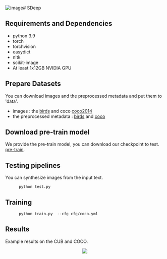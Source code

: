 ![image](https://github.com/user-attachments/assets/a9ef5dcf-dc16-494c-b016-fdda9ea821b4)# SDeep 
## Requirements and Dependencies
- python 3.9
- torch 
- torchvision
- easydict
- nltk
- scikit-image
- At least 1x12GB NVIDIA GPU
  
## Prepare Datasets
You can download images and the preprocessed metadata and put them to 'data'.
- images : the [birds](http://www.vision.caltech.edu/visipedia/CUB-200-2011.html) and coco [coco2014](http://cocodataset.org/#download) 
- the preprocessed metadata : [birds](https://drive.google.com/file/d/1I6ybkR7L64K8hZOraEZDuHh0cCJw5OUj/view?usp=sharing) and [coco](https://drive.google.com/file/d/15Fw-gErCEArOFykW3YTnLKpRcPgI_3AB/view?usp=sharing) 

## Download pre-train model
We provide the pre-train model, you can download our checkpoint to test. [pre-train](https://pan.baidu.com/s/1fJJvURofSG6-N5D4IuVK9g).

## Testing pipelines
You can synthesize images from the input text.
  ```
        python test.py 
  ```
## Training
  ```
        python train.py  --cfg cfg/coco.yml
  ```

## Results 
Example results on the CUB and COCO.
<div align="center">
  <img src=https://github.com/zxcnmmmmm/SDeep/blob/main/github-domo.jpg>
</div>

